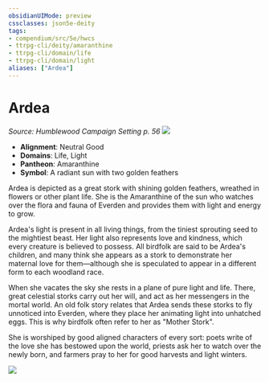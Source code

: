 ```yaml
---
obsidianUIMode: preview
cssclasses: json5e-deity
tags:
- compendium/src/5e/hwcs
- ttrpg-cli/deity/amaranthine
- ttrpg-cli/domain/life
- ttrpg-cli/domain/light
aliases: ["Ardea"]
---
```

# Ardea
*Source: Humblewood Campaign Setting p. 56* 
![](/3-Mechanics/CLI/deities/img/hwcs-ardea-symbol.webp#symbol)

- **Alignment**: Neutral Good
- **Domains**: Life, Light
- **Pantheon**: Amaranthine
- **Symbol**: A radiant sun with two golden feathers

Ardea is depicted as a great stork with shining golden feathers, wreathed in flowers or other plant life. She is the Amaranthine of the sun who watches over the flora and fauna of Everden and provides them with light and energy to grow.

Ardea's light is present in all living things, from the tiniest sprouting seed to the mightiest beast. Her light also represents love and kindness, which every creature is believed to possess. All birdfolk are said to be Ardea's children, and many think she appears as a stork to demonstrate her maternal love for them—although she is speculated to appear in a different form to each woodland race.

When she vacates the sky she rests in a plane of pure light and life. There, great celestial storks carry out her will, and act as her messengers in the mortal world. An old folk story relates that Ardea sends these storks to fly unnoticed into Everden, where they place her animating light into unhatched eggs. This is why birdfolk often refer to her as "Mother Stork".

She is worshiped by good aligned characters of every sort: poets write of the love she has bestowed upon the world, priests ask her to watch over the newly born, and farmers pray to her for good harvests and light winters.

![](/3-Mechanics/CLI/deities/img/hwcs-ardea.webp#center)